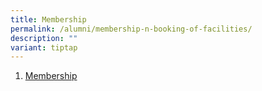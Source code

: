 ```yaml
---
title: Membership
permalink: /alumni/membership-n-booking-of-facilities/
description: ""
variant: tiptap
---
```

1. [Membership](https://docs.google.com/forms/d/e/1FAIpQLSf3TqxQa6RfYiteqf2Gro6BqaRJPRHom5Ygt5MFyLH9C7EaxA/viewform?formkey=dHlrWHprMU5yQmtIQlZYdG9yZkV3ZlE6MQ)
